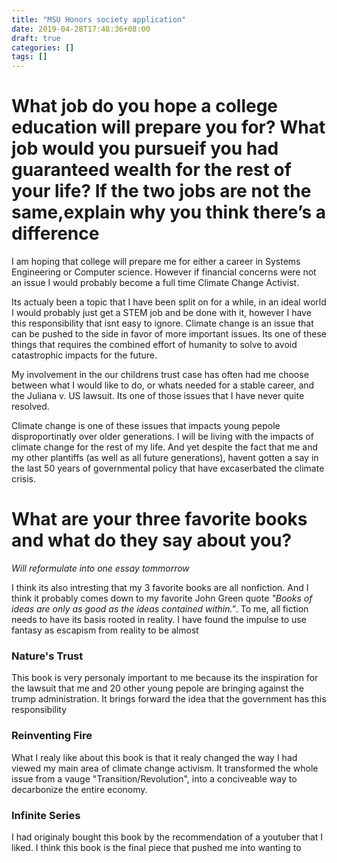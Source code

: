 ```yaml
---
title: "MSU Honors society application"
date: 2019-04-28T17:48:36+08:00
draft: true
categories: []
tags: []
---
```


# What job do you hope a college education will prepare you for?  What job would you pursueif you had guaranteed wealth for the rest of your life?  If the two jobs are not the same,explain why you think there’s a difference

I am hoping that college will prepare me for either a career in Systems Engineering or Computer science.  However if financial concerns were not an issue I would probably become a full time Climate Change Activist. 

Its actualy been a topic that I have been split on for a while, in an ideal world I would probably just get a STEM job and be done with it, however I have this responsibility that isnt easy to ignore. Climate change is an issue that can be pushed to the side in favor of more important issues. Its one of these things that requires the combined effort of humanity to solve to avoid catastrophic impacts for the future.

My involvement in the our childrens trust case has often had me choose between what I would like to do, or whats needed for a stable career, and the Juliana v. US lawsuit. Its one of those issues that I have never quite resolved.

Climate change is one of these issues that impacts young pepole disproportinatly over older generations. I will be living with the impacts of climate change for the rest of my life. And yet despite the fact that me and my other plantiffs (as well as all future generations), havent gotten a say in the last 50 years of governmental policy that have excaserbated the climate crisis.

# What are your three favorite books and what do they say about you?
*Will reformulate into one essay tommorrow*

I think its also intresting that my 3 favorite books are all nonfiction. And I think it probably comes down to my favorite John Green quote *"Books of ideas are only as good as the ideas contained within."*. To me, all fiction needs to have its basis rooted in reality. I have found the impulse to use fantasy as escapism from reality to be almost 


### Nature's Trust
This book is very personaly important to me because its the inspiration for the lawsuit that me and 20 other young pepole are bringing against the trump administration. It brings forward the idea that the government has this responsibility


### Reinventing Fire

What I realy like about this book is that it realy changed the way I had viewed my main area of climate change activism. It transformed the whole issue from a vauge "Transition/Revolution", into a conciveable way to decarbonize the entire economy.


### Infinite Series

I had originaly bought this book by the recommendation of a youtuber that I liked. I think this book is the final piece that pushed me into wanting to 
